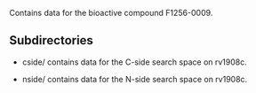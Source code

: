 Contains data for the bioactive compound F1256-0009.

## Subdirectories

- cside/ contains data for the C-side search space on rv1908c.

- nside/ contains data for the N-side search space on rv1908c.

